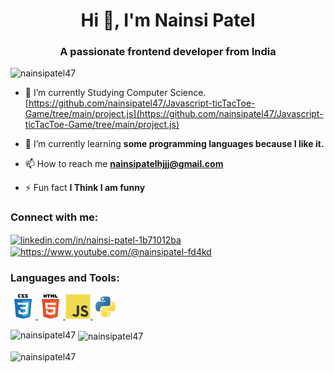
<h1 align="center">Hi 👋, I'm Nainsi Patel</h1>
<h3 align="center">A passionate frontend developer from India</h3>

<p align="left"> <img src="https://komarev.com/ghpvc/?username=nainsipatel47&label=Profile%20views&color=0e75b6&style=flat" alt="nainsipatel47" /> </p>

- 🔭 I’m currently Studying Computer Science. [https://github.com/nainsipatel47/Javascript-ticTacToe-Game/tree/main/project.js](https://github.com/nainsipatel47/Javascript-ticTacToe-Game/tree/main/project.js)

- 🌱 I’m currently learning **some programming languages because I like it.**

- 📫 How to reach me **nainsipatelhjjj@gmail.com**

- ⚡ Fun fact **I Think I am funny**

<h3 align="left">Connect with me:</h3>
<p align="left">
<a href="https://linkedin.com/in/linkedin.com/in/nainsi-patel-1b71012ba" target="blank"><img align="center" src="https://raw.githubusercontent.com/rahuldkjain/github-profile-readme-generator/master/src/images/icons/Social/linked-in-alt.svg" alt="linkedin.com/in/nainsi-patel-1b71012ba" height="30" width="40" /></a>
<a href="https://www.youtube.com/c/https://www.youtube.com/@nainsipatel-fd4kd" target="blank"><img align="center" src="https://raw.githubusercontent.com/rahuldkjain/github-profile-readme-generator/master/src/images/icons/Social/youtube.svg" alt="https://www.youtube.com/@nainsipatel-fd4kd" height="30" width="40" /></a>
</p>

<h3 align="left">Languages and Tools:</h3>
<p align="left"> <a href="https://www.w3schools.com/css/" target="_blank" rel="noreferrer"> <img src="https://raw.githubusercontent.com/devicons/devicon/master/icons/css3/css3-original-wordmark.svg" alt="css3" width="40" height="40"/> </a> <a href="https://www.w3.org/html/" target="_blank" rel="noreferrer"> <img src="https://raw.githubusercontent.com/devicons/devicon/master/icons/html5/html5-original-wordmark.svg" alt="html5" width="40" height="40"/> </a> <a href="https://developer.mozilla.org/en-US/docs/Web/JavaScript" target="_blank" rel="noreferrer"> <img src="https://raw.githubusercontent.com/devicons/devicon/master/icons/javascript/javascript-original.svg" alt="javascript" width="40" height="40"/> </a> <a href="https://www.python.org" target="_blank" rel="noreferrer"> <img src="https://raw.githubusercontent.com/devicons/devicon/master/icons/python/python-original.svg" alt="python" width="40" height="40"/> </a> </p>

<p><img align="left" src="https://github-readme-stats.vercel.app/api/top-langs?username=nainsipatel47&show_icons=true&locale=en&layout=compact" alt="nainsipatel47" /></p>

<p>&nbsp;<img align="center" src="https://github-readme-stats.vercel.app/api?username=nainsipatel47&show_icons=true&locale=en" alt="nainsipatel47" /></p>

<p><img align="center" src="https://github-readme-streak-stats.herokuapp.com/?user=nainsipatel47&" alt="nainsipatel47" /></p>

